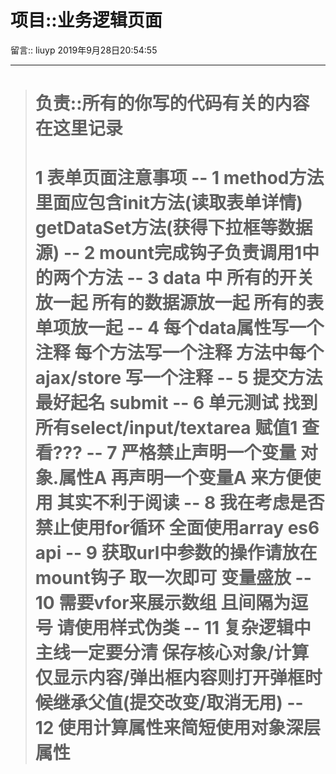 项目::业务逻辑页面
=================

留言:: liuyp 2019年9月28日20:54:55

***

> 负责::所有的你写的代码有关的内容在这里记录
> ========================================================
> 1 表单页面注意事项
> -- 1 method方法里面应包含init方法(读取表单详情) getDataSet方法(获得下拉框等数据源)
> -- 2 mount完成钩子负责调用1中的两个方法
> -- 3 data 中 所有的开关放一起 所有的数据源放一起 所有的表单项放一起
> -- 4 每个data属性写一个注释 每个方法写一个注释 方法中每个ajax/store 写一个注释
> -- 5 提交方法 最好起名 submit
> -- 6 单元测试 找到所有select/input/textarea 赋值1 查看???
> -- 7 严格禁止声明一个变量 对象.属性A 再声明一个变量A 来方便使用 其实不利于阅读
> -- 8 我在考虑是否禁止使用for循环 全面使用array es6 api
> -- 9 获取url中参数的操作请放在mount钩子 取一次即可 变量盛放
> -- 10 需要vfor来展示数组 且间隔为逗号 请使用样式伪类
> -- 11 复杂逻辑中 主线一定要分清 保存核心对象/计算仅显示内容/弹出框内容则打开弹框时候继承父值(提交改变/取消无用)
> -- 12 使用计算属性来简短使用对象深层属性
> ========================================================
